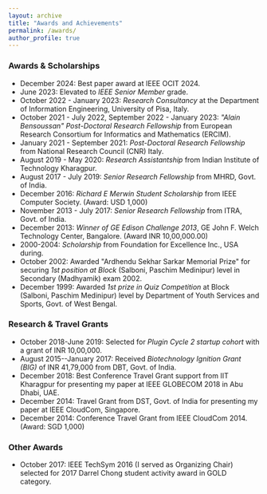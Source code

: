 ```yaml
---
layout: archive
title: "Awards and Achievements"
permalink: /awards/
author_profile: true
---
```


### Awards & Scholarships
  * December 2024: Best paper award at IEEE OCIT 2024.
  * June 2023: Elevated to _IEEE Senior Member_ grade.
  * October 2022 - January 2023: _Research Consultancy_ at the Department of Information Engineering, University of Pisa, Italy.
  * October 2021 - July 2022, September 2022 - January 2023: _"Alain Bensoussan" Post-Doctoral Research Fellowship_ from European Research Consortium for Informatics and Mathematics (ERCIM).
  * January 2021 - September 2021: _Post-Doctoral Research Fellowship_ from National Research Council (CNR) Italy.
  * August 2019 - May 2020: _Research Assistantship_ from Indian Institute of Technology Kharagpur.
  * August 2017 - July 2019: _Senior Research Fellowship_ from MHRD, Govt. of India.
  * December 2016: _Richard E Merwin Student Scholarship_ from IEEE Computer Society. (Award: USD 1,000)
  * November 2013 - July 2017: _Senior Research Fellowship_ from ITRA, Govt. of India.
  * December 2013: _Winner of GE Edison Challenge 2013_, GE John F. Welch Technology Center, Bangalore. (Award INR 10,00,000.00)
  * 2000-2004: _Scholarship_ from Foundation for Excellence Inc., USA during.
  * October 2002: Awarded "Ardhendu Sekhar Sarkar Memorial Prize" for securing _1st position at Block_ (Salboni, Paschim Medinipur) level in Secondary (Madhyamik) exam 2002.
  * December 1999: Awarded _1st prize in Quiz Competition_ at Block (Salboni, Paschim Medinipur) level by Department of Youth Services and Sports, Govt. of West Bengal.


### Research & Travel Grants
  * October 2018-June 2019: Selected for _Plugin Cycle 2 startup cohort_ with a grant of INR 10,00,000.
  * August 2015--January 2017: Received _Biotechnology Ignition Grant (BIG)_ of INR 41,79,000 from DBT, Govt. of India.
  * December 2018: Best Conference Travel Grant support from IIT Kharagpur for presenting my paper at IEEE GLOBECOM 2018 in Abu Dhabi, UAE.
  * December 2014: Travel Grant from DST, Govt. of India for presenting my paper at IEEE CloudCom, Singapore.
  * December 2014: Conference Travel Grant from IEEE CloudCom 2014. (Award: SGD 1,000)


### Other Awards
* October 2017: IEEE TechSym 2016 (I served as Organizing Chair) selected for 2017 Darrel Chong student activity award in GOLD category.

